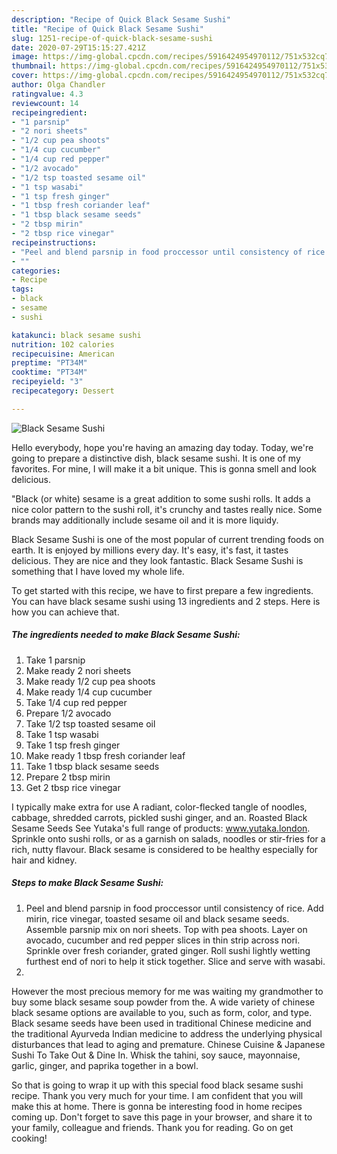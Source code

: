 ```yaml
---
description: "Recipe of Quick Black Sesame Sushi"
title: "Recipe of Quick Black Sesame Sushi"
slug: 1251-recipe-of-quick-black-sesame-sushi
date: 2020-07-29T15:15:27.421Z
image: https://img-global.cpcdn.com/recipes/5916424954970112/751x532cq70/black-sesame-sushi-recipe-main-photo.jpg
thumbnail: https://img-global.cpcdn.com/recipes/5916424954970112/751x532cq70/black-sesame-sushi-recipe-main-photo.jpg
cover: https://img-global.cpcdn.com/recipes/5916424954970112/751x532cq70/black-sesame-sushi-recipe-main-photo.jpg
author: Olga Chandler
ratingvalue: 4.3
reviewcount: 14
recipeingredient:
- "1 parsnip"
- "2 nori sheets"
- "1/2 cup pea shoots"
- "1/4 cup cucumber"
- "1/4 cup red pepper"
- "1/2 avocado"
- "1/2 tsp toasted sesame oil"
- "1 tsp wasabi"
- "1 tsp fresh ginger"
- "1 tbsp fresh coriander leaf"
- "1 tbsp black sesame seeds"
- "2 tbsp mirin"
- "2 tbsp rice vinegar"
recipeinstructions:
- "Peel and blend parsnip in food proccessor until consistency of rice. Add mirin, rice vinegar, toasted sesame oil and black sesame seeds. Assemble parsnip mix on nori sheets. Top with pea shoots. Layer on avocado, cucumber and red pepper slices in thin strip across nori. Sprinkle over fresh coriander, grated ginger. Roll sushi lightly wetting furthest end of nori to help it stick together. Slice and serve with wasabi."
- ""
categories:
- Recipe
tags:
- black
- sesame
- sushi

katakunci: black sesame sushi 
nutrition: 102 calories
recipecuisine: American
preptime: "PT34M"
cooktime: "PT34M"
recipeyield: "3"
recipecategory: Dessert

---
```



![Black Sesame Sushi](https://img-global.cpcdn.com/recipes/5916424954970112/751x532cq70/black-sesame-sushi-recipe-main-photo.jpg)

Hello everybody, hope you're having an amazing day today. Today, we're going to prepare a distinctive dish, black sesame sushi. It is one of my favorites. For mine, I will make it a bit unique. This is gonna smell and look delicious.

&#34;Black (or white) sesame is a great addition to some sushi rolls. It adds a nice color pattern to the sushi roll, it&#39;s crunchy and tastes really nice. Some brands may additionally include sesame oil and it is more liquidy.

Black Sesame Sushi is one of the most popular of current trending foods on earth. It is enjoyed by millions every day. It's easy, it's fast, it tastes delicious. They are nice and they look fantastic. Black Sesame Sushi is something that I have loved my whole life.


To get started with this recipe, we have to first prepare a few ingredients. You can have black sesame sushi using 13 ingredients and 2 steps. Here is how you can achieve that.

<!--inarticleads1-->

##### The ingredients needed to make Black Sesame Sushi:

1. Take 1 parsnip
1. Make ready 2 nori sheets
1. Make ready 1/2 cup pea shoots
1. Make ready 1/4 cup cucumber
1. Take 1/4 cup red pepper
1. Prepare 1/2 avocado
1. Take 1/2 tsp toasted sesame oil
1. Take 1 tsp wasabi
1. Take 1 tsp fresh ginger
1. Make ready 1 tbsp fresh coriander leaf
1. Take 1 tbsp black sesame seeds
1. Prepare 2 tbsp mirin
1. Get 2 tbsp rice vinegar


I typically make extra for use A radiant, color-flecked tangle of noodles, cabbage, shredded carrots, pickled sushi ginger, and an. Roasted Black Sesame Seeds See Yutaka&#39;s full range of products: www.yutaka.london. Sprinkle onto sushi rolls, or as a garnish on salads, noodles or stir-fries for a rich, nutty flavour. Black sesame is considered to be healthy especially for hair and kidney. 

<!--inarticleads2-->

##### Steps to make Black Sesame Sushi:

1. Peel and blend parsnip in food proccessor until consistency of rice. Add mirin, rice vinegar, toasted sesame oil and black sesame seeds. Assemble parsnip mix on nori sheets. Top with pea shoots. Layer on avocado, cucumber and red pepper slices in thin strip across nori. Sprinkle over fresh coriander, grated ginger. Roll sushi lightly wetting furthest end of nori to help it stick together. Slice and serve with wasabi.
1. 


However the most precious memory for me was waiting my grandmother to buy some black sesame soup powder from the. A wide variety of chinese black sesame options are available to you, such as form, color, and type. Black sesame seeds have been used in traditional Chinese medicine and the traditional Ayurveda Indian medicine to address the underlying physical disturbances that lead to aging and premature. Chinese Cuisine &amp; Japanese Sushi To Take Out &amp; Dine In. Whisk the tahini, soy sauce, mayonnaise, garlic, ginger, and paprika together in a bowl. 

So that is going to wrap it up with this special food black sesame sushi recipe. Thank you very much for your time. I am confident that you will make this at home. There is gonna be interesting food in home recipes coming up. Don't forget to save this page in your browser, and share it to your family, colleague and friends. Thank you for reading. Go on get cooking!
